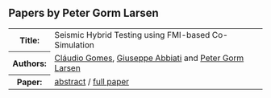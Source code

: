 ## Papers by Peter Gorm Larsen
<table><tr><th>Title:</th>
<td>Seismic Hybrid Testing using FMI-based Co-Simulation</td>
</tr>
<tr><th>Authors:</th>
<td>
<a href="/proceedings/authors/ClaudioGomes">Cláudio Gomes</a>, <a href="/proceedings/authors/GiuseppeAbbiati">Giuseppe Abbiati</a> and <a href="/proceedings/authors/PeterGormLarsen">Peter Gorm Larsen</a></td>
</tr>
<tr><th>Paper:</th>
<td><a href="/abstracts/abstract_4A_2">abstract</a> / <a href="/proceedings/papers/Modelica2021session4A_paper2.pdf">full paper</a></td>
</tr>
</table><br>
